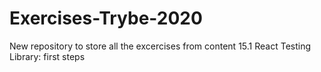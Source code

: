 # Exercises-Trybe-2020

New repository to store all the excercises from content 15.1 React Testing Library: first steps
